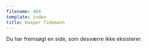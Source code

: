 ```yaml
---
filename: 404
template: index
title: Kasper Tidemann
---
```


Du har fremsøgt en side, som desværre ikke eksisterer.